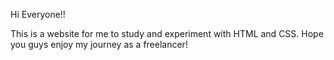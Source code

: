 Hi Everyone!!

This is a website for me to study and experiment with HTML and CSS. Hope you guys enjoy my journey as a freelancer!
